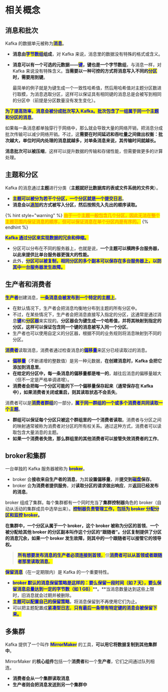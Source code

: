 # 相关概念

## 消息和批次

Kafka 的数据单元被称为<mark style="color:blue;">**消息**</mark>。

* **消息由**<mark style="color:blue;">**字节数组**</mark>**组成**，对 Kafka 来说，消息里的数据没有特殊的格式或含义。
*   **消息可以有一个可选的元数据——**<mark style="color:blue;">**键**</mark>**，键也是一个字节数组**，与消息一样，对 Kafka 来说没有特殊含义。**当需要以一种可控的方式将消息写入不同的**<mark style="color:blue;">**分区**</mark>**时，需要用到键**。

    最简单的例子就是为键生成一个一致性哈希值，然后用哈希值对主题分区数进行取模，为消息选取分区，这样可以保证具有相同键的消息总是会被写到相同的分区中（前提是分区数量没有发生变化）。

<mark style="color:blue;">**为了提高效率，消息会被分成批次写入 Kafka。批次包含了一组属于同一个主题和分区的消息**</mark>。

如果每一条消息都单独穿行于网络中，那么就会导致大量的网络开销，把消息分成批次传输可以减少网络开销。不过，这**需要在时间延迟和吞吐量之间做出权衡：批次越大，单位时间内处理的消息就越多，对单条消息来说，其传输时间就越长。**

**消息批次可以被压缩**，这样可以提升数据的传输和存储性能，但需要做更多的计算处理。

## 主题和分区

Kafka 的消息通过**主题**进行分类（**主题就好比数据库的表或文件系统的文件夹**）。

* <mark style="color:blue;">**主题可以被分为若干个分区，一个分区就是一个提交日志**</mark>。
* **消息会以**<mark style="color:blue;">**追加**</mark>**的方式被写入分区，然后按照先入先出的顺序读取。**

{% hint style="warning" %}
<mark style="color:orange;">**由于一个主题一般包含几个分区，因此无法在整个主题范围内保证消息的顺序，但可以保证消息在单个分区内是有序的。**</mark>
{% endhint %}

<mark style="color:blue;">**Kafka 通过分区来实现数据的冗余和伸缩。**</mark>

* 分区可以分布在不同的服务器上，也就是说，**一个主题可以横跨多台服务器，以此来提供比单台服务器更强大的性能。**
* 此外，<mark style="color:blue;">**分区可以被复制，相同分区的多个副本可以保存在多台服务器上，以防其中一台服务器发生故障。**</mark>

## 生产者和消费者

<mark style="color:blue;">**生产者**</mark>创建消息，<mark style="color:blue;">**一条消息会被发布到一个特定的主题上**</mark>。

* 在默认情况下，生产者会把消息均衡地分布到主题的所有分区中。
* 不过，在某些情况下，生产者会把消息直接写入指定的分区，这通常是通过消息<mark style="color:blue;">**键**</mark>和<mark style="color:blue;">**分区器**</mark>来实现的。**分区器会为键生成一个哈希值，并将其映射到指定的分区，这样可以保证包含同一个键的消息被写入同一个分区**。
* 生产者也可以使用自定义的分区器，根据不同的业务规则将消息映射到不同的分区。

<mark style="color:blue;">**消费者**</mark>读取消息，消费者通过检查消息的<mark style="color:blue;">**偏移量**</mark>来区分已经读取过的消息。

* <mark style="color:blue;">**偏移量**</mark>（不断递增的整数值）是另一种元数据，**在创建消息时，Kafka 会把它添加到消息里**。
* **在给定的分区中，每一条消息的偏移量都是唯一的**，越往后消息的偏移量越大（但不一定是严格单调递增）。
* **消费者会把每一个分区可能的下一个偏移量保存起来（通常保存在 Kafka 中），如果消费者关闭或重启，则其读取状态不会丢失**。

消费者可以是<mark style="color:blue;">**消费者群组**</mark>的一部分，<mark style="color:blue;">**属于同一群组的一个或多个消费者共同读取一个主题**</mark>。

* **群组可以保证每个分区只被这个群组里的一个消费者读取**。消费者与分区之间的映射通常被称为消费者对分区的所有权关系。通过这种方式，消费者可以读取包含大量消息的主题。
* **如果一个消费者失效，那么群组里的其他消费者可以接管失效消费者的工作**。

## broker和集群

一台单独的 Kafka 服务器被称为 <mark style="color:blue;">**broker**</mark>。

* broker 会**接收来自生产者的消息**，为其**设置偏移量**，并**提交到**<mark style="color:blue;">**磁盘**</mark>**保存**。
* broker 会**为消费者提供服务**，对**读取分区的请求做出响应**，并**返回已经发布的消息**。

broker 组成了集群。每个集群都有一个同时充当了**集群控制器**角色的 broker（自动从活动的集群成员中选举出来）。<mark style="color:blue;">**控制器负责管理工作，包括为 broker 分配分区和监控 broker**</mark>**。**

**在集群中，一个分区从属于一个 broker，这个 broker 被称为分区的首领**。**一个被分配给其他 broker 的分区副本叫作这个分区的“跟随者”。分区复制提供了分区的消息冗余，如果一个 broker 发生故障，则其中的一个跟随者可以接管它的领导权。**

> <mark style="color:blue;">**所有想要发布消息的生产者必须连接到首领**</mark><mark style="color:blue;">，</mark>但<mark style="color:blue;">**消费者可以从首领或者跟随者那里读取消息**</mark><mark style="color:blue;">。</mark>

<mark style="color:blue;">**保留消息**</mark>（在一定期限内）是 Kafka 的一个重要特性。

* <mark style="color:blue;">**broker 默认的消息保留策略是这样的：要么保留一段时间（如 7 天），要么保留消息总量达到一定的字节数（如 1 GB）**</mark>**。**当消息数量达到这些上限时，旧消息就会过期并被删除。
* <mark style="color:blue;">**主题可以配置自己的保留策略**</mark>，将消息保留到不再使用它们为止。
* 可以把主题配置成<mark style="color:blue;">**紧凑型日志**</mark><mark style="color:blue;">，</mark><mark style="color:blue;">**只有最后一条带有特定键的消息会被保留下来。**</mark>

## 多集群

Kafka 提供了一个叫作 <mark style="color:blue;">**MirrorMaker**</mark> 的工具，**可以用它将数据复制到其他集群中**。

MirrorMaker 的**核心组件**包括一个**消费者**和一个**生产者**，它们之间通过队列相连。

* **消费者会从一个集群读取消息**
* **生产者则会把消息发送到另一个集群中**
